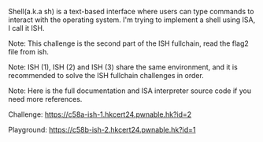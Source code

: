 Shell(a.k.a sh) is a text-based interface where users can type commands to interact with the operating system. I'm trying to implement a shell using ISA, I call it ISH.

Note: This challenge is the second part of the ISH fullchain, read the flag2 file from ish.

Note: ISH (1), ISH (2) and ISH (3) share the same environment, and it is recommended to solve the ISH fullchain challenges in order.

Note: Here is the full documentation and ISA interpreter source code if you need more references.

Challenge: https://c58a-ish-1.hkcert24.pwnable.hk?id=2

Playground: https://c58b-ish-2.hkcert24.pwnable.hk?id=1
